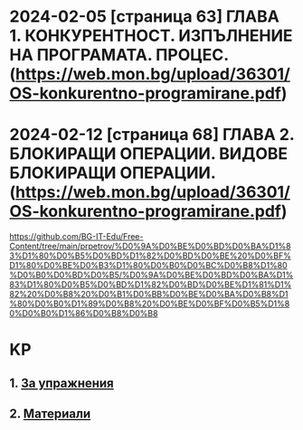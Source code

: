 # 2024-02-05 [страница 63] ГЛАВА 1. КОНКУРЕНТНОСТ. ИЗПЪЛНЕНИЕ НА ПРОГРАМАТА. ПРОЦЕС.(https://web.mon.bg/upload/36301/OS-konkurentno-programirane.pdf)
# 2024-02-12 [страница 68] ГЛАВА 2. БЛОКИРАЩИ ОПЕРАЦИИ. ВИДОВЕ БЛОКИРАЩИ ОПЕРАЦИИ.(https://web.mon.bg/upload/36301/OS-konkurentno-programirane.pdf)

https://github.com/BG-IT-Edu/Free-Content/tree/main/prpetrov/%D0%9A%D0%BE%D0%BD%D0%BA%D1%83%D1%80%D0%B5%D0%BD%D1%82%D0%BD%D0%BE%20%D0%BF%D1%80%D0%BE%D0%B3%D1%80%D0%B0%D0%BC%D0%B8%D1%80%D0%B0%D0%BD%D0%B5/%D0%9A%D0%BE%D0%BD%D0%BA%D1%83%D1%80%D0%B5%D0%BD%D1%82%D0%BD%D0%BE%D1%81%D1%82%20%D0%B8%20%D0%B1%D0%BB%D0%BE%D0%BA%D0%B8%D1%80%D0%B0%D1%89%D0%B8%20%D0%BE%D0%BF%D0%B5%D1%80%D0%B0%D1%86%D0%B8%D0%B8

# KP
## 1. [За упражнения](https://github.com/vakovsky/KP/blob/main/Multithreading%20in%20C%23%205.0%20Cookbook%2C%202013.pdf)
## 2. [Материали](https://softuni.foundation/projects/applied-software-developer-profession/concurrent-programming-course/)

